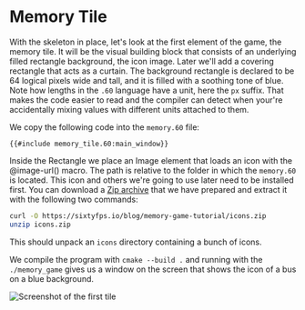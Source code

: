 # Memory Tile

With the skeleton in place, let's look at the first element of the game, the memory tile. It will be the
visual building block that consists of an underlying filled rectangle background, the icon image. Later we'll add a
covering rectangle that acts as a curtain. The background rectangle is declared to be 64 logical pixels wide and tall,
and it is filled with a soothing tone of blue. Note how lengths in the `.60` language have a unit, here
the `px` suffix. That makes the code easier to read and the compiler can detect when your're accidentally
mixing values with different units attached to them.

We copy the following code into the `memory.60` file:

```60
{{#include memory_tile.60:main_window}}
```

Inside the <span class="hljs-built_in">Rectangle</span> we place an <span class="hljs-built_in">Image</span> element that
loads an icon with the <span class="hljs-built_in">@image-url()</span> macro. The path is relative to the folder in which
the `memory.60` is located. This icon and others we're going to use later need to be installed first. You can download a
[Zip archive](https://sixtyfps.io/blog/memory-game-tutorial/icons.zip) that we have prepared and extract it with the
following two commands:

```sh
curl -O https://sixtyfps.io/blog/memory-game-tutorial/icons.zip
unzip icons.zip
```

This should unpack an `icons` directory containing a bunch of icons.

We compile the program with `cmake --build .` and running with the `./memory_game` gives us a
window on the screen that shows the icon of a bus on a blue background.
    
![Screenshot of the first tile](https://sixtyfps.io/blog/memory-game-tutorial/memory-tile.png "Memory Tile Screenshot")
